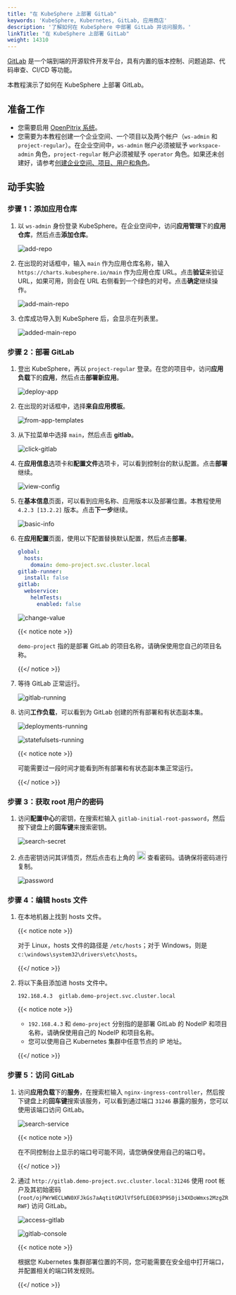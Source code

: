 ```yaml
---
title: "在 KubeSphere 上部署 GitLab"
keywords: 'KubeSphere, Kubernetes, GitLab, 应用商店'
description: '了解如何在 KubeSphere 中部署 GitLab 并访问服务。'
linkTitle: "在 KubeSphere 上部署 GitLab"
weight: 14310
---
```


[GitLab](https://about.gitlab.com/) 是一个端到端的开源软件开发平台，具有内置的版本控制、问题追踪、代码审查、CI/CD 等功能。

本教程演示了如何在 KubeSphere 上部署 GitLab。

## 准备工作

- 您需要启用 [OpenPitrix 系统](../../../pluggable-components/app-store/)。
- 您需要为本教程创建一个企业空间、一个项目以及两个帐户（`ws-admin` 和 `project-regular`）。在企业空间中，`ws-admin` 帐户必须被赋予 `workspace-admin` 角色，`project-regular` 帐户必须被赋予 `operator` 角色。如果还未创建好，请参考[创建企业空间、项目、用户和角色](../../../quick-start/create-workspace-and-project/)。

## 动手实验

### 步骤 1：添加应用仓库

1. 以 `ws-admin` 身份登录 KubeSphere。在企业空间中，访问**应用管理**下的**应用仓库**，然后点击**添加仓库**。

   ![add-repo](/images/docs/zh-cn/appstore/external-apps/deploy-gitlab/add-repo.png)

2. 在出现的对话框中，输入 `main` 作为应用仓库名称，输入 `https://charts.kubesphere.io/main` 作为应用仓库 URL。点击**验证**来验证 URL，如果可用，则会在 URL 右侧看到一个绿色的对号。点击**确定**继续操作。

   ![add-main-repo](/images/docs/zh-cn/appstore/external-apps/deploy-gitlab/add-main-repo.png)

3. 仓库成功导入到 KubeSphere 后，会显示在列表里。

   ![added-main-repo](/images/docs/zh-cn/appstore/external-apps/deploy-gitlab/added-main-repo.png)

### 步骤 2：部署 GitLab

1. 登出 KubeSphere，再以 `project-regular` 登录。在您的项目中，访问**应用负载**下的**应用**，然后点击**部署新应用**。

   ![deploy-app](/images/docs/zh-cn/appstore/external-apps/deploy-gitlab/deploy-app.png)

2. 在出现的对话框中，选择**来自应用模板**。

   ![from-app-templates](/images/docs/zh-cn/appstore/external-apps/deploy-gitlab/from-app-templates.png)

3. 从下拉菜单中选择 `main`，然后点击 **gitlab**。

   ![click-gitlab](/images/docs/zh-cn/appstore/external-apps/deploy-gitlab/click_gitlab.png)

4. 在**应用信息**选项卡和**配置文件**选项卡，可以看到控制台的默认配置。点击**部署**继续。

   ![view-config](/images/docs/zh-cn/appstore/external-apps/deploy-gitlab/view_config.png)

5. 在**基本信息**页面，可以看到应用名称、应用版本以及部署位置。本教程使用 `4.2.3 [13.2.2]` 版本。点击**下一步**继续。

   ![basic-info](/images/docs/zh-cn/appstore/external-apps/deploy-gitlab/basic_info.png)

6. 在**应用配置**页面，使用以下配置替换默认配置，然后点击**部署**。

   ```yaml
   global:
     hosts:
       domain: demo-project.svc.cluster.local
   gitlab-runner:
     install: false
   gitlab:
     webservice:
       helmTests:
         enabled: false
   ```
   
   ![change-value](/images/docs/zh-cn/appstore/external-apps/deploy-gitlab/change_value.png)

   {{< notice note >}}

   `demo-project` 指的是部署 GitLab 的项目名称，请确保使用您自己的项目名称。

   {{</ notice >}}

7. 等待 GitLab 正常运行。

   ![gitlab-running](/images/docs/zh-cn/appstore/external-apps/deploy-gitlab/gitlab-running.png)

8. 访问**工作负载**，可以看到为 GitLab 创建的所有部署和有状态副本集。

   ![deployments-running](/images/docs/zh-cn/appstore/external-apps/deploy-gitlab/deployments-running.png)

   ![statefulsets-running](/images/docs/zh-cn/appstore/external-apps/deploy-gitlab/statefulsets-running.png)

   {{< notice note >}}

   可能需要过一段时间才能看到所有部署和有状态副本集正常运行。

   {{</ notice >}}

### 步骤 3：获取 root 用户的密码

1. 访问**配置中心**的密钥，在搜索栏输入 `gitlab-initial-root-password`，然后按下键盘上的**回车键**来搜索密钥。

   ![search-secret](/images/docs/zh-cn/appstore/external-apps/deploy-gitlab/search-secret.png)

2. 点击密钥访问其详情页，然后点击右上角的 <img src="/images/docs/zh-cn/appstore/external-apps/deploy-gitlab/eye-icon.png" width="20px" /> 查看密码。请确保将密码进行复制。

   ![password](/images/docs/zh-cn/appstore/external-apps/deploy-gitlab/initial-password.png)

### 步骤 4：编辑 hosts 文件

1. 在本地机器上找到 hosts 文件。

   {{< notice note >}}

   对于 Linux，hosts 文件的路径是 `/etc/hosts`；对于 Windows，则是 `c:\windows\system32\drivers\etc\hosts`。

   {{</ notice >}}

2. 将以下条目添加进 hosts 文件中。

   ```
   192.168.4.3  gitlab.demo-project.svc.cluster.local
   ```

   {{< notice note >}}

   - `192.168.4.3` 和 `demo-project` 分别指的是部署 GitLab 的 NodeIP 和项目名称，请确保使用自己的 NodeIP 和项目名称。
   - 您可以使用自己 Kubernetes 集群中任意节点的 IP 地址。

   {{</ notice >}}

### 步骤 5：访问 GitLab

1. 访问**应用负载**下的**服务**，在搜索栏输入 `nginx-ingress-controller`，然后按下键盘上的**回车键**搜索该服务，可以看到通过端口 `31246` 暴露的服务，您可以使用该端口访问 GitLab。

   ![search-service](/images/docs/zh-cn/appstore/external-apps/deploy-gitlab/search-service.png)

   {{< notice note >}}

   在不同控制台上显示的端口号可能不同，请您确保使用自己的端口号。

   {{</ notice >}}

2. 通过 `http://gitlab.demo-project.svc.cluster.local:31246` 使用 root 帐户及其初始密码 (`root/ojPWrWECLWN0XFJkGs7aAqtitGMJlVfS0fLEDE03P9S0ji34XDoWmxs2MzgZRRWF`) 访问 GitLab。

   ![access-gitlab](/images/docs/zh-cn/appstore/external-apps/deploy-gitlab/access_gitlab.png)

   ![gitlab-console](/images/docs/zh-cn/appstore/external-apps/deploy-gitlab/gitlab_console.png)

   {{< notice note >}}

   根据您 Kubernetes 集群部署位置的不同，您可能需要在安全组中打开端口，并配置相关的端口转发规则。
   
   {{</ notice >}}

